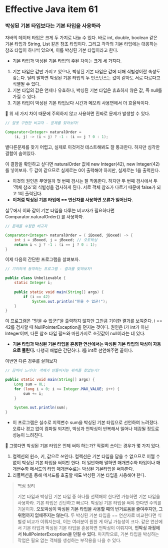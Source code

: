 # Effective Java item 61



### 박싱된 기본 타입보다는 기본 타입을 사용하라



자바의 데이터 타입은 크게 두 가지로 나눌 수 있다. 바로 int, double, boolean 같은 기본 타입과 String, List 같은 참조 타입이다. 그리고 각각의 기본 타입에는 대응하는 참조 타입이 하나씩 있으며, 이를 박싱된 기본 타입이라고 한다.



- 기본 타입과 박싱된 기본 타입의 주된 차이는 크게 세 가지다.

1. 기본 타입은 값만 가지고 있으나, 박싱된 기본 타입은 값에 더해 식별성이란 속성도 갖는다. 달리 말하면 박싱된 기본 타입의 두 인스턴스는 값이 같아도 서로 다르다고 식별될 수 있다.
2. 기본 타입의 값은 언제나 유효하나, 박싱된 기본 타입은 휴효하지 않은 값, 즉 null를 가질 수 있다.
3. 기본 타입이 박싱된 기본 타입보다 시간과 메모리 사용면에서 더 효율적이다.

🚩 위 세 가지 차이 때문에 주의하지 않고 사용하면 진짜로 문제가 발생할 수 있다.



```java
// 잘못 구현한 비교자 - 문제를 찾아보자!

Comparator<Integer> naturalOrder =
    (i, j) -> (i < j) ? -1 : (i == j ? 0 : 1);
```

별다른문제를 찾기 어렵고, 실제로 이것저것 테스트해봐도 잘 통과한다. 하지만 심각한 결함이 숨어있다.

이 결함을 확인하고 싶다면 naturalOrder 값에  new Integer(42), new Integer(42) 를 넣어보자. 두 값이 같으므로 실제로는 0이 출력해야 하지만, 실제로는 1을 출력한다.

- 이것의 원인은 무엇일까 첫 번째 검사는 잘 작동한다. 하지만 두 번째 검사에서 두 '객체 참조'의 식별성을 검사하게 된다. 서로 객체 참조가 다르기 때문에 false가 되고 1이 출력된다.
- **이처럼 박싱된 기본 타입에 == 연산자를 사용하면 오류가 일어난다.**



실무에서 이와 같이 기본 타입을 다루는 비교자가 필요하다면 Comparator.naturalOrder() 를 사용하자.

```java
// 문제를 수정한 비교자

Comparator<Integer> naturalOrder = ( iBoxed, jBoxed) -> {
    int i = iBoxed, j = jBoxed; // 오토박싱
    return i < j ? -1 : (i == j ? 0 : 1);
}
```



이제 다음의 간단한 프로그램을 살펴보자.

```java
// 기이하게 동작하는 프로그램 - 결과를 맞혀보자!

public class Unbelievable {
    static Integer i;
    
    public static void main(String[] args) {
        if (i == 42)
            System.out.println("믿을 수 없군!");
    }
}
```

이 프로그램은 "믿을 수 없군!"을 출력하지 않지만 그만큼 기이한 결과를 보여준다. i == 42를 검사할 때 NullPointerException을 던지는 것이다. 원인은 i가 int가 아닌 Integer이며,  다른 참조 타입 필드와 마찬가지로 초깃값이 null이라는 데 있다.

- **기본 타입과 박싱된 기본 타입을 혼용한 연산에서는 박싱된 기본 타입의 박싱이 자동으로 풀린다.** 다행히 해법은 간단하다. i를 int로 선언해주면 끝이다.



이번엔 다른 경우를 살펴보자

```java
// 끔찍이 느리다! 객체가 만들어지는 위치를 찾았는가?

public static void main(String[] args) {
    Long sum = 0L;
    for (long i = 0; i <= Integer.MAX_VALUE; i++) {
        sum += i;
    }
    
    System.out.println(sum);
}
```

- 이 프로그램은 실수로 지역변수 sum을 박싱된 기본 타입으로 선언하여 느려졌다. 오류나 경고 없이 컴파일 되지만, 박싱과 언박싱이 반복해서 일어나 체감될 정도로 성능이 느려진다.



🚀 그렇다면 박싱된 기본 타입은 언제 써야 하는가? 적절히 쓰이는 경우가 몇 가지 있다.

1. 컬렉션의 원소, 키, 값으로 쓰인다. 컬렉션은 기본 타입을 담을 수 없으므로 어쩔 수 없이 박싱된 기본 타입을 써야만 한다. 더 일반화해 말하면 매개변수화 타입이나 매개변수화 메서드의 타입 매개변수로는 박싱된 기본타입을 써야한다.
2. 리플렉션을 통해 메서드를 호출할 때도 박싱된 기본 타입을 사용해야 한다.



> 핵심 정리
>
> 기본 타입과 박싱된 기본 타입 중 하나를 선택해야 한다면 가능하면 기본 타입을 사용하라. 기본 타입은 간단하고 빠르다. 박싱된 기본 타입을 써야 한다면 주의를 기울이자. **오토박싱이 박싱된 기본 타입을 사용할 때의 번거로움을 줄여주지만, 그 위험까지 없애주지는 않는다.** 두 박싱된 기본 타입을 == 연산자로 비교한다면 식별성 비교가 이뤄지는데, 이는 여러분이 원한 게 아닐 가능성이 크다. 같은 연산에서 기본 타입과 박싱된 기본 타입을 혼용하면 언박싱이 이뤄지며, **언박싱 과정에서 NullPointerException을 던질 수 있다.** 마지막으로, 기본 타입을 박싱하는 작업은 필요 없는 객체를 생성하는 부작용을 나을 수 있다.